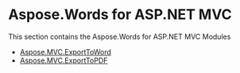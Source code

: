 # Aspose.Words for ASP.NET MVC

This section contains the Aspose.Words for ASP.NET MVC Modules
* [Aspose.MVC.ExportToWord](Aspose.MVC.ExportToWord)
* [Aspose.MVC.ExportToPDF](Aspose.MVC.ExportToPDF)